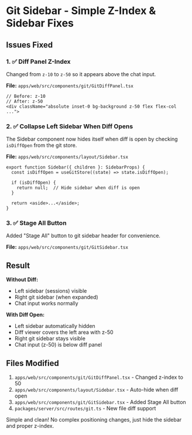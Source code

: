# Git Sidebar - Simple Z-Index & Sidebar Fixes

## Issues Fixed

### 1. ✅ **Diff Panel Z-Index**
Changed from `z-10` to `z-50` so it appears above the chat input.

**File:** `apps/web/src/components/git/GitDiffPanel.tsx`
```tsx
// Before: z-10
// After: z-50
<div className="absolute inset-0 bg-background z-50 flex flex-col ...">
```

### 2. ✅ **Collapse Left Sidebar When Diff Opens**
The Sidebar component now hides itself when diff is open by checking `isDiffOpen` from the git store.

**File:** `apps/web/src/components/layout/Sidebar.tsx`
```tsx
export function Sidebar({ children }: SidebarProps) {
  const isDiffOpen = useGitStore((state) => state.isDiffOpen);
  
  if (isDiffOpen) {
    return null;  // Hide sidebar when diff is open
  }
  
  return <aside>...</aside>;
}
```

### 3. ✅ **Stage All Button**
Added "Stage All" button to git sidebar header for convenience.

**File:** `apps/web/src/components/git/GitSidebar.tsx`

## Result

**Without Diff:**
- Left sidebar (sessions) visible
- Right git sidebar (when expanded)
- Chat input works normally

**With Diff Open:**
- Left sidebar automatically hidden
- Diff viewer covers the left area with z-50
- Right git sidebar stays visible
- Chat input (z-50) is below diff panel

## Files Modified
1. `apps/web/src/components/git/GitDiffPanel.tsx` - Changed z-index to 50
2. `apps/web/src/components/layout/Sidebar.tsx` - Auto-hide when diff open
3. `apps/web/src/components/git/GitSidebar.tsx` - Added Stage All button
4. `packages/server/src/routes/git.ts` - New file diff support

Simple and clean! No complex positioning changes, just hide the sidebar and proper z-index.
